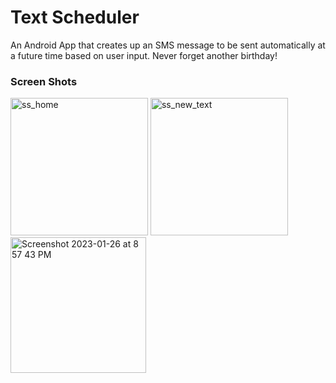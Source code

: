 # Text Scheduler
An Android App that creates up an SMS message to be sent automatically at a future time based on user input. Never forget another birthday!

### Screen Shots
<img width="220" alt="ss_home" src="https://user-images.githubusercontent.com/31792170/213938588-33b78482-10b4-49d0-a397-f8a9dfbb4be2.png">  <img width="220" alt="ss_new_text" src="https://user-images.githubusercontent.com/31792170/214771600-a1e8e4b5-71fb-41a9-beaa-c4dd72c18b75.png">  <img width="217" alt="Screenshot 2023-01-26 at 8 57 43 PM" src="https://user-images.githubusercontent.com/31792170/215012722-79385ea8-7304-42ab-89ed-7ae7fb45f616.png">
